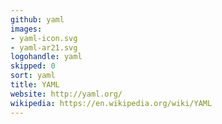 ```yaml
---
github: yaml
images:
- yaml-icon.svg
- yaml-ar21.svg
logohandle: yaml
skipped: 0
sort: yaml
title: YAML
website: http://yaml.org/
wikipedia: https://en.wikipedia.org/wiki/YAML
---
```


